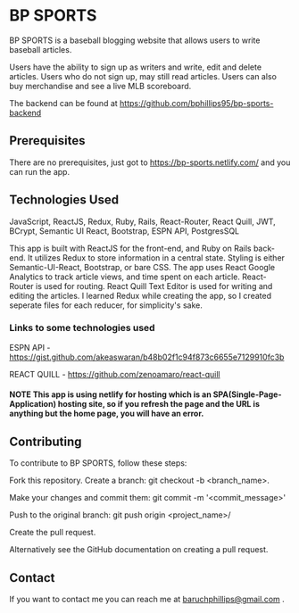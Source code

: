 #  BP SPORTS

BP SPORTS is a baseball blogging website that allows users to write baseball articles.

Users have the ability to sign up as writers and write, edit and delete articles. Users who do not sign up, may still read articles. Users can also buy merchandise and see a live MLB scoreboard.

The backend can be found at https://github.com/bphillips95/bp-sports-backend

## Prerequisites

There are no prerequisites, just got to https://bp-sports.netlify.com/ and you can run the app.

## Technologies Used 

JavaScript, ReactJS, Redux, Ruby, Rails, React-Router, React Quill, JWT, BCrypt, Semantic UI React, Bootstrap, ESPN API, PostgresSQL

This app is built with ReactJS for the front-end, and Ruby on Rails back-end. It utilizes Redux to store information in a central state. Styling is either Semantic-UI-React, Bootstrap, or bare CSS. The app uses React Google Analytics to track article views, and time spent on each article. React-Router is used for routing. React Quill Text Editor is used for writing and editing the articles. I learned Redux while creating the app, so I created seperate files for each reducer, for simplicity's sake.


### Links to some technologies used 

ESPN API - https://gist.github.com/akeaswaran/b48b02f1c94f873c6655e7129910fc3b

REACT QUILL - https://github.com/zenoamaro/react-quill


#### NOTE This app is using netlify for hosting which is an SPA(Single-Page-Application) hosting site, so if you refresh the page and the URL is anything but the home page, you will have an error.

## Contributing

To contribute to BP SPORTS, follow these steps:

Fork this repository.
Create a branch: git checkout -b <branch_name>.

Make your changes and commit them: git commit -m '<commit_message>'

Push to the original branch: git push origin <project_name>/<location>
        
Create the pull request.

Alternatively see the GitHub documentation on creating a pull request.



## Contact

If you want to contact me you can reach me at baruchphillips@gmail.com .

